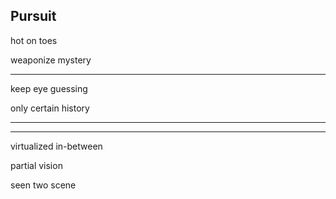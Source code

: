 ## Pursuit

hot on toes

weaponize mystery

---

keep eye guessing

only certain history

---
---

virtualized in-between

partial vision

seen two scene
